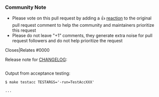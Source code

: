 <!--- See what makes a good Pull Request at : https://github.com/terraform-providers/terraform-provider-aws/blob/master/.github/CONTRIBUTING.md#pull-requests --->

<!--- Please keep this note for the community --->

### Community Note

* Please vote on this pull request by adding a 👍 [reaction](https://blog.github.com/2016-03-10-add-reactions-to-pull-requests-issues-and-comments/) to the original pull request comment to help the community and maintainers prioritize this request
* Please do not leave "+1" comments, they generate extra noise for pull request followers and do not help prioritize the request

<!--- Thank you for keeping this note for the community --->

<!--- If your PR fully resolves and should automatically close the linked issue, use Closes. Otherwise, use Relates --->
Closes|Relates<!-- Pick only one --> #0000

Release note for [CHANGELOG](https://github.com/terraform-providers/terraform-provider-aws/blob/master/CHANGELOG.md):
<!--
If change is not user facing, just write "NONE" in the release-note block below.
-->

```release-note

```

Output from acceptance testing:

```
$ make testacc TESTARGS='-run=TestAccXXX'

...
```
